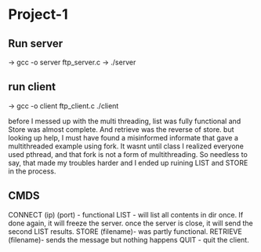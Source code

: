 # Project-1
Run server
--------------------
-> gcc -o server ftp_server.c 
-> ./server 

run client
--------------------
-> gcc -o client ftp_client.c
./client 


before I messed up with the multi threading, list was fully functional and Store was almost complete. And retrieve was
the reverse of store. but looking up help, I must have found a misinformed informate that gave a multithreaded example using fork.
It wasnt until class I realized everyone used pthread, and that fork is not a form of multithreading. So needless to say, that
made my troubles harder and I ended up ruining LIST and STORE in the process.

CMDS
---------------------
CONNECT (ip) (port)  - functional
LIST - will list all contents in dir once. If done again, it will freeze the server. once the server is close, 
       it will send the second LIST results.
STORE (filename)- was partly functional. 
RETRIEVE (filename)- sends the message but nothing happens
QUIT - quit the client.
